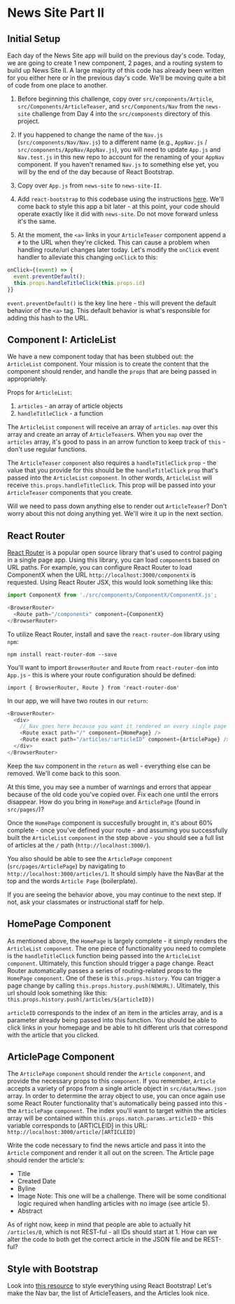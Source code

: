 # News Site Part II

## Initial Setup

Each day of the News Site app will build on the previous day's code. Today, we are going to create 1 new component, 2 pages, and a routing system to build up News Site II. A large majority of this code has already been written for you either here or in the previous day's code. We'll be moving quite a bit of code from one place to another.

1. Before beginning this challenge, copy over `src/components/Article`, `src/Components/ArticleTeaser`, and `src/Components/Nav` from the `news-site` challenge from Day 4 into the `src/components` directory of this project.

2. If you happened to change the name of the `Nav.js` (`src/components/Nav/Nav.js`) to a different name (e.g., `AppNav.js` / `src/components/AppNav/AppNav.js`), you will need to update `App.js` and `Nav.test.js` in this new repo to account for the renaming of your `AppNav` component. If you haven't renamed `Nav.js` to something else yet, you will by the end of the day because of React Bootstrap.

3. Copy over `App.js` from `news-site` to `news-site-II`.

4. Add `react-bootstrap` to this codebase using the instructions [here](https://github.com/facebookincubator/create-react-app/blob/master/packages/react-scripts/template/README.md#adding-bootstrap). We'll come back to style this app a bit later - at this point, your code should operate exactly like it did with `news-site`. Do not move forward unless it's the same.
 
5. At the moment, the `<a>` links in your `ArticleTeaser` component append a `#` to the URL when they're clicked. This can cause a problem when handling route/url changes later today. Let's modify the `onClick` event handler to alleviate this changing `onClick` to this:
```javascript
onClick={(event) => {
  event.preventDefault();
  this.props.handleTitleClick(this.props.id)
}}
```
`event.preventDefault()` is the key line here - this will prevent the default behavior of the `<a>` tag. This default behavior is what's responsible for adding this hash to the URL.


## Component I: ArticleList

We have a new component today that has been stubbed out: the `ArticleList` component. Your mission is to create the content that the component should render, and handle the `props` that are being passed in appropriately. 

Props for `ArticleList`:
1. `articles` - an array of article objects
2. `handleTitleClick` - a function

The `ArticleList` `component` will receive an array of `articles`. `map` over this array and create an array of `ArticleTeaser`s. When you `map` over the `articles` array, it's good to pass in an arrow function to keep track of `this` - don't use regular functions.

The `ArticleTeaser` `component` also requires a `handleTitleClick` `prop` - the value that you provide for this should be the `handleTitleClick` `prop` that's passed into the `ArticleList` `component`. In other words, `ArticleList` will receive `this.props.handleTitleClick`. This prop will be passed into your `ArticleTeaser` components that you create.

Will we need to pass down anything else to render out `ArticleTeaser`? Don't worry about this not doing anything yet. We'll wire it up in the next section.

## React Router

[React Router](https://reacttraining.com/react-router/web/guides/philosophy) is a popular open source library that's used to control paging in a single page app. Using this library, you can load `component`s based on URL paths. For example, you can configure React Router to load ComponentX when the URL `http://localhost:3000/componentx` is requested. Using React Router JSX, this would look something like this:

```javascript
import ComponentX from './src/components/ComponentX/ComponentX.js';

<BrowserRouter>
  <Route path="/componentx" component={ComponentX}
</BrowserRouter>
```

To utilize React Router, install and save the `react-router-dom` library using `npm`:

`npm install react-router-dom --save`

You'll want to import `BrowserRouter` and `Route` from `react-router-dom` into `App.js` - this is where your route configuration should be defined: 

`import { BrowserRouter, Route } from 'react-router-dom'`


In our app, we will have two routes in our `return`:
```javascript
<BrowserRouter>
  <div>
    // Nav goes here because you want it rendered on every single page
    <Route exact path="/" component={HomePage} />
    <Route exact path="/articles/:articleID" component={ArticlePage} />
  </div>
</BrowserRouter>
```

Keep the `Nav` component in the `return` as well - everything else can be removed. We'll come back to this soon.

At this time, you may see a number of warnings and errors that appear because of the old code you've copied over. Fix each one until the errors disappear. How do you bring in `HomePage` and `ArticlePage` (found in `src/pages/`)?

Once the `HomePage` component is succesfully brought in, it's about 60% complete - once you've defined your route - and assuming you successfully built the `ArticleList` `component` in the step above - you should see a full list of articles at the `/` path (`http://localhost:3000/`).

You also should be able to see the `ArticlePage` `component` (`src/pages/ArticlePage`) by navigating to `http://localhost:3000/articles/1`. It should simply have the NavBar at the top and the words `Article Page` (boilerplate).

If you are seeing the behavior above, you may continue to the next step. If not, ask your classmates or instructional staff for help.

## HomePage Component

As mentioned above, the `HomePage` is largely complete - it simply renders the `ArticleList` `component`. The one piece of functionality you need to complete is the `handleTitleClick` function being passed into the `ArticleList` `component`. Ultimately, this function should trigger a page change. React Router automatically passes a series of routing-related props to the `HomePage` `component`. One of these is `this.props.history`. You can trigger a page change by calling `this.props.history.push(NEWURL)`. Ultimately, this url should look something like this: `this.props.history.push(/articles/${articleID})`

`articleID` corresponds to the index of an item in the articles array, and is a parameter already being passed into this function. You should be able to click links in your homepage and be able to hit different urls that correspond with the article that you clicked.

## ArticlePage Component

The `ArticlePage` `component` should render the `Article` `component`, and provide the necessary props to this `component`. If you remember, `Article` accepts a variety of props from a single article object in `src/data/News.json` array. In order to determine the array object to use, you can once again use some React Router functionality that's automatically being passed into this - the `ArticlePage` `component`. The index you'll want to target within the articles array will be contained within `this.props.match.params.articleID` - this variable corresponds to [ARTICLEID] in this URL: `http://localhost:3000/article/[ARTICLEID]`

Write the code necessary to find the news article and pass it into the `Article` component and render it all out on the screen. The Article page should render the article's:
- Title
- Created Date
- Byline
- Image 
  Note: This one will be a challenge. There will be some conditional logic required when handling articles with no image (see article 5).
- Abstract

As of right now, keep in mind that people are able to actually hit `/articles/0`, which is not REST-ful - all IDs should start at 1. How can we alter the code to both get the correct article in the JSON file and be REST-ful?

## Style with Bootstrap

Look into [this resource](https://react-bootstrap.github.io/components.html) to style everything using React Bootstrap! Let's make the Nav bar, the list of ArticleTeasers, and the Articles look nice.
